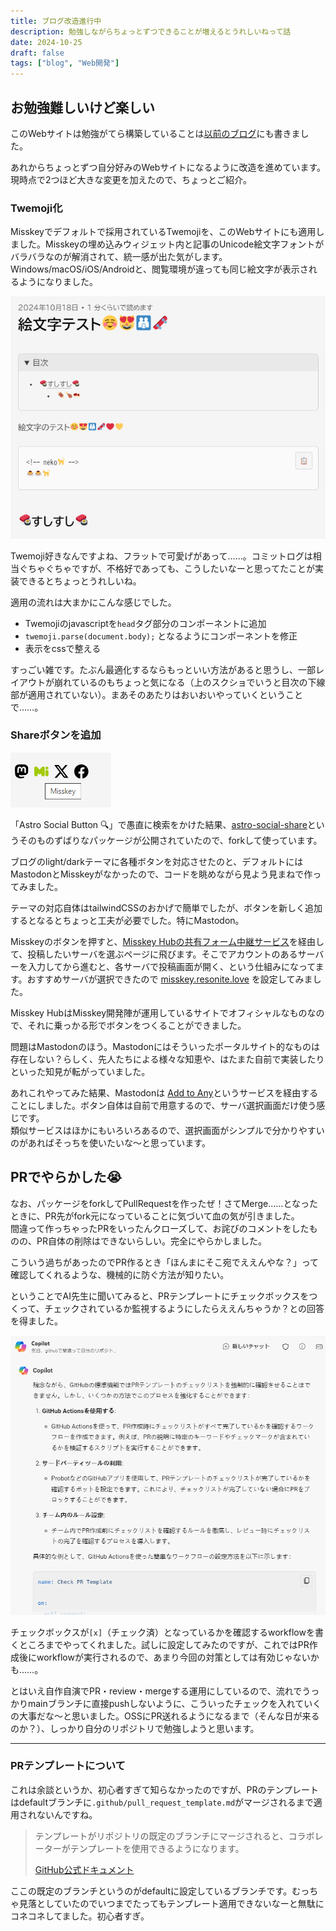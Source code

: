 ```yaml
---
title: ブログ改造進行中
description: 勉強しながらちょっとずつできることが増えるとうれしいねって話
date: 2024-10-25
draft: false
tags: ["blog", "Web開発"]
---
```


## お勉強難しいけど楽しい

このWebサイトは勉強がてら構築していることは[以前のブログ](/blog/first-commit)にも書きました。

あれからちょっとずつ自分好みのWebサイトになるように改造を進めています。現時点で2つほど大きな変更を加えたので、ちょっとご紹介。

### Twemoji化

Misskeyでデフォルトで採用されているTwemojiを、このWebサイトにも適用しました。Misskeyの埋め込みウィジェット内と記事のUnicode絵文字フォントがバラバラなのが解消されて、統一感が出た気がします。  
Windows/macOS/iOS/Androidと、閲覧環境が違っても同じ絵文字が表示されるようになりました。

![絵文字のテスト画面](image.png)

Twemoji好きなんですよね、フラットで可愛げがあって……。コミットログは相当ぐちゃぐちゃですが、不格好であっても、こうしたいなーと思ってたことが実装できるとちょっとうれしいね。

適用の流れは大まかにこんな感じでした。

- Twemojiのjavascriptを`head`タグ部分のコンポーネントに追加
- `twemoji.parse(document.body);` となるようにコンポーネントを修正
- 表示をcssで整える

すっごい雑です。たぶん最適化するならもっといい方法があると思うし、一部レイアウトが崩れているのもちょっと気になる（上のスクショでいうと目次の下線部が適用されていない）。まあそのあたりはおいおいやっていくということで……。

### Shareボタンを追加

![blog/projectページに設置した各種SNSへの共有ボタン。ホバーすると色が変わる](image-1.png)

「Astro Social Button 🔍」で愚直に検索をかけた結果、[astro-social-share](https://github.com/silent1mezzo/astro-social-share)というそのものずばりなパッケージが公開されていたので、forkして使っています。

ブログのlight/darkテーマに各種ボタンを対応させたのと、デフォルトにはMastodonとMisskeyがなかったので、コードを眺めながら見よう見まねで作ってみました。

テーマの対応自体はtailwindCSSのおかげで簡単でしたが、ボタンを新しく追加するとなるとちょっと工夫が必要でした。特にMastodon。

Misskeyのボタンを押すと、[Misskey Hubの共有フォーム中継サービス](https://misskey-hub.net/ja/docs/for-users/features/share-form/#misskey-hub%E3%81%AE%E5%85%B1%E6%9C%89%E3%83%95%E3%82%A9%E3%83%BC%E3%83%A0%E4%B8%AD%E7%B6%99%E3%82%B5%E3%83%BC%E3%83%93%E3%82%B9%E3%81%AB%E3%81%A4%E3%81%84%E3%81%A6)を経由して、投稿したいサーバを選ぶページに飛びます。そこでアカウントのあるサーバーを入力してから進むと、各サーバで投稿画面が開く、という仕組みになってます。おすすめサーバが選択できたので [misskey.resonite.love](https://misskey.resonite.love/) を設定してみました。

Misskey HubはMisskey開発陣が運用しているサイトでオフィシャルなものなので、それに乗っかる形でボタンをつくることができました。

問題はMastodonのほう。Mastodonにはそういったポータルサイト的なものは存在しない？らしく、先人たちによる様々な知恵や、はたまた自前で実装したりといった知見が転がっていました。

あれこれやってみた結果、Mastodonは [Add to Any](https://www.addtoany.com/)というサービスを経由することにしました。ボタン自体は自前で用意するので、サーバ選択画面だけ使う感じです。  
類似サービスはほかにもいろいろあるので、選択画面がシンプルで分かりやすいのがあればそっちを使いたいな～と思っています。

## PRでやらかした😭

なお、パッケージをforkしてPullRequestを作ったぜ！さてMerge……となったときに、PR先がfork元になっていることに気づいて血の気が引きました。  
間違って作っちゃったPRをいったんクローズして、お詫びのコメントをしたものの、PR自体の削除はできないらしい。完全にやらかしました。

こういう過ちがあったのでPR作るとき「ほんまにそこ宛でええんやな？」って確認してくれるような、機械的に防ぐ方法が知りたい。

ということでAI先生に聞いてみると、PRテンプレートにチェックボックスをつくって、チェックされているか監視するようにしたらええんちゃうか？との回答を得ました。

![Copilotの画面。どうでもいいけど中華フォントなの気になる](image-2.png)

チェックボックスが`[x]`（チェック済）となっているかを確認するworkflowを書くところまでやってくれました。試しに設定してみたのですが、これではPR作成後にworkflowが実行されるので、あまり今回の対策としては有効じゃないかも……。

とはいえ自作自演でPR・review・mergeする運用にしているので、流れでうっかりmainブランチに直接pushしないように、こういったチェックを入れていくの大事だな～と思いました。OSSにPR送れるようになるまで（そんな日が来るのか？）、しっかり自分のリポジトリで勉強しようと思います。

---

### PRテンプレートについて

これは余談というか、初心者すぎて知らなかったのですが、PRのテンプレートはdefaultブランチに`.github/pull_request_template.md`がマージされるまで適用されないんですね。

> テンプレートがリポジトリの既定のブランチにマージされると、コラボレーターがテンプレートを使用できるようになります。
>
> [GitHub公式ドキュメント](https://docs.github.com/ja/communities/using-templates-to-encourage-useful-issues-and-pull-requests/creating-a-pull-request-template-for-your-repository#adding-a-pull-request-template)

ここの既定のブランチというのがdefaultに設定しているブランチです。むっちゃ見落としていたのでいつまでたってもテンプレート適用できないなーと無駄にコネコネしてました。初心者すぎ。
